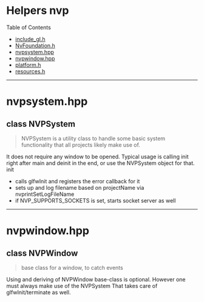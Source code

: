 # Helpers nvp

Table of Contents

- [include_gl.h](#include_glh)
- [NvFoundation.h](#NvFoundationh)
- [nvpsystem.hpp](#nvpsystemhpp)
- [nvpwindow.hpp](#nvpwindowhpp)
- [platform.h](#platformh)
- [resources.h](#resourcesh)
_____

# nvpsystem.hpp

<a name="nvpsystemhpp"></a>
## class NVPSystem
> NVPSystem is a utility class to handle some basic system
functionality that all projects likely make use of.

It does not require any window to be opened.
Typical usage is calling init right after main and deinit
in the end, or use the NVPSystem object for that.
init
- calls glfwInit and registers the error callback for it
- sets up and log filename based on projectName via nvprintSetLogFileName
- if NVP_SUPPORTS_SOCKETS is set, starts socket server as well



_____

# nvpwindow.hpp

<a name="nvpwindowhpp"></a>
## class NVPWindow
> base class for a window, to catch events

Using and deriving of NVPWindow base-class is optional.
However one must always make use of the NVPSystem
That takes care of glfwInit/terminate as well.



